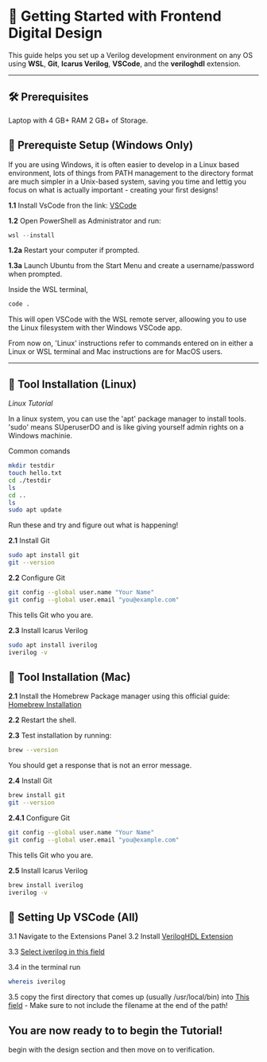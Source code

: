 # 🚀 Getting Started with Frontend Digital Design

This guide helps you set up a Verilog development environment on any OS using **WSL**, **Git**, **Icarus Verilog**, **VSCode**, and the **veriloghdl** extension.

---

## 🛠 Prerequisites
Laptop with 4 GB+ RAM
2 GB+ of Storage.

## 🧰 Prerequiste Setup (Windows Only)

If you are using Windows, it is often easier to develop in a Linux based environment, lots of things from PATH management to the directory format are much simpler in a Unix-based system, saving you time and lettig you focus on what is actually important - creating your first designs!

**1.1** Install VsCode fron the link: [VSCode](https://code.visualstudio.com)

**1.2**  Open PowerShell as Administrator and run:
   ```powershell
   wsl --install
   ```

**1.2a**  Restart your computer if prompted.

**1.3a**  Launch Ubuntu from the Start Menu and create a username/password when prompted.

Inside the WSL terminal, 

```bash
code .
```

This will open VSCode with the WSL remote server, alloowing you to use the Linux
filesystem with ther Windows VSCode app.

From now on, 'Linux' instructions refer to commands entered on in either a Linux or WSL terminal and Mac instructions are for MacOS users.

---

## 🧰 Tool Installation (Linux)

*Linux Tutorial*

In a linux system, you can use the 'apt' package manager to install tools. 'sudo' means SUperuserDO and is like giving yourself admin rights on a Windows machinie.

Common comands
```bash
mkdir testdir
touch hello.txt
cd ./testdir
ls
cd ..
ls
sudo apt update
```
Run these and try and figure out what is happening!

**2.1** Install Git

```bash
sudo apt install git
git --version
```

**2.2** Configure Git

```bash
git config --global user.name "Your Name"
git config --global user.email "you@example.com"
```
This tells Git who you are.


**2.3** Install Icarus Verilog

```bash
sudo apt install iverilog
iverilog -v
```

## 🧰 Tool Installation (Mac)

**2.1** Install the Homebrew Package manager using this official guide: [Homebrew Installation](https://brew.sh/)

**2.2** Restart the shell.

**2.3** Test installation by running:
```bash 
brew --version
```

You should get a response that is not an error message.

**2.4** Install Git

```bash
brew install git
git --version
```
**2.4.1** Configure Git

```bash
git config --global user.name "Your Name"
git config --global user.email "you@example.com"
```
This tells Git who you are.

**2.5** Install Icarus Verilog

```bash
brew install iverilog
iverilog -v
```

## 🔧 Setting Up VSCode (All)

3.1 Navigate to the Extensions Panel
3.2 Install [VerilogHDL Extension](https://marketplace.visualstudio.com/items?itemName=mshr-h.VerilogHDL)

3.3 [Select iverilog in this field](vscode://settings/verilog.linting.linter)
   
3.4 in the terminal run
   ```bash
   whereis iverilog
   ```
3.5 copy the first directory that comes up (usually /usr/local/bin) into
[This field](vscode://settings/verilog.linting.path) - Make sure to not include the filename at the end of the path!

## You are now ready to to begin the Tutorial!

begin with the design section and then move on to verification.



